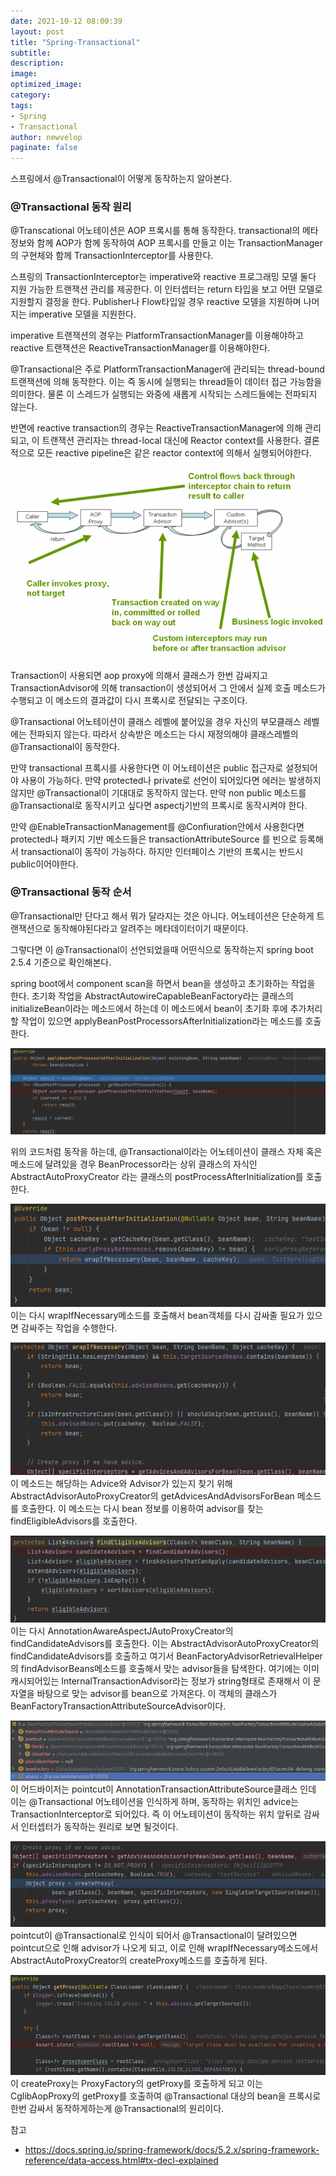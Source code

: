 ```yaml
---
date: 2021-10-12 08:00:39
layout: post
title: "Spring-Transactional"
subtitle:
description:
image:
optimized_image:
category:
tags:
- Spring
- Transactional
author: newvelop
paginate: false
---
```

스프링에서 @Transactional이 어떻게 동작하는지 알아본다.

### @Transactional 동작 원리

@Transcational 어노테이션은 AOP 프록시를 통해 동작한다. transactional의 메타 정보와 함께 AOP가 함께 동작하여 AOP 프록시를 만들고 이는 TransactionManager의 구현체와 함께 TransactionInterceptor를 사용한다.

스프링의 TransactionInterceptor는 imperative와 reactive 프로그래밍 모델 둘다 지원 가능한 트랜잭션 관리를 제공한다. 이 인터셉터는 return 타입을 보고 어떤 모델로 지원할지 결정을 한다. Publisher나 Flow타입일 경우 reactive 모델을 지원하며 나머지는 imperative 모델을 지원한다.

imperative 트랜잭션의 경우는 PlatformTransactionManager를 이용해야하고 reactive 트랜잭션은 ReactiveTransactionManager를 이용해야한다.

@Transactional은 주로 PlatformTransactionManager에 관리되는 thread-bound 트랜잭션에 의해 동작한다. 이는 즉 동시에 실행되는 thread들이 데이터 접근 가능함을 의미한다. 물론 이 스레드가 실행되는 와중에 새롭게 시작되는 스레드들에는 전파되지 않는다.

반면에 reactive transaction의 경우는 ReactiveTransactionManager에 의해 관리되고, 이 트랜잭션 관리자는 thread-local 대신에 Reactor context를 사용한다. 결론적으로 모든 reactive pipeline은 같은 reactor context에 의해서 실행되어야한다.

![screensh](../assets/img/2021-10-12-Spring---Transactional/tx.png)

Transaction이 사용되면 aop proxy에 의해서 클래스가 한번 감싸지고 TransactionAdvisor에 의해 transaction이 생성되어서 그 안에서 실제 호출 메소드가 수행되고 이 메소드의 결과값이 다시 프록시로 전달되는 구조이다.

@Transactional 어노테이션이 클래스 레벨에 붙어있을 경우 자신의 부모클래스 레벨에는 전파되지 않는다. 따라서 상속받은 메소드는 다시 재정의해야 클래스레벨의 @Transactional이 동작한다.

만약 transactional 프록시를 사용한다면 이 어노테이션은 public 접근자로 설정되어야 사용이 가능하다. 만약 protected나 private로 선언이 되어있다면 에러는 발생하지 않지만 @Transactional이 기대대로 동작하지 않는다. 만약 non public 메소드를 @Transactional로 동작시키고 싶다면 aspectj기반의 프록시로 동작시켜야 한다.

만약 @EnableTransactionManagement를 @Confiuration안에서 사용한다면 protected나 패키지 기반 메소드들은 transactionAttributeSource 를 빈으로 등록해서 transactional이 동작이 가능하다. 하지만 인터페이스 기반의 프록시는 반드시 public이어야한다.

### @Transactional 동작 순서
@Transactional만 단다고 해서 뭐가 달라지는 것은 아니다. 어노테이션은 단순하게 트랜잭션으로 동작해야된다라고 알려주는 메타데이터이기 때문이다.

그렇다면 이 @Transactional이 선언되었을때 어떤식으로 동작하는지 spring boot 2.5.4 기준으로 확인해본다.

spring boot에서 component scan을 하면서 bean을 생성하고 초기화하는 작업을 한다. 초기화 작업을 AbstractAutowireCapableBeanFactory라는 클래스의 initializeBean이라는 메소드에서 하는데 이 메소드에서 bean이 초기화 후에 추가처리할 작업이 있으면 applyBeanPostProcessorsAfterInitialization라는 메소드를 호출한다.

![screensh](../assets/img/2021-10-12-Spring---Transactional/applyBean.png)

위의 코드처럼 동작을 하는데, @Transactional이라는 어노테이션이 클래스 자체 혹은 메소드에 달려있을 경우 BeanProcessor라는 상위 클래스의 자식인 AbstractAutoProxyCreator 라는 클래스의 postProcessAfterInitialization를 호출한다. 

![screensh](../assets/img/2021-10-12-Spring---Transactional/postProcess.png)
이는 다시 wrapIfNecessary메소드를 호출해서 bean객체를 다시 감싸줄 필요가 있으면 감싸주는 작업을 수행한다.

![screensh](../assets/img/2021-10-12-Spring---Transactional/wrap.png)
이 메소드는 해당하는 Advice와 Advisor가 있는지 찾기 위해 AbstractAdvisorAutoProxyCreator의 getAdvicesAndAdvisorsForBean 메소드를 호출한다. 이 메소드는 다시 bean 정보를 이용하여 advisor를 찾는 findEligibleAdvisors를 호출한다.

![screensh](../assets/img/2021-10-12-Spring---Transactional/findCandidate.png)
이는 다시 AnnotationAwareAspectJAutoProxyCreator의 findCandidateAdvisors를 호출한다. 이는 AbstractAdvisorAutoProxyCreator의 findCandidateAdvisors를 호출하고 여기서 BeanFactoryAdvisorRetrievalHelper의 findAdvisorBeans메소드를 호출해서 맞는 advisor들을 탐색한다. 여기에는 이미 캐시되어있는 InternalTransactionAdvisor라는 정보가 string형태로 존재해서 이 문자열을 바탕으로 맞는 advisor를 bean으로 가져온다. 이 객체의 클래스가 BeanFactoryTransactionAttributeSourceAdvisor이다.

![screensh](../assets/img/2021-10-12-Spring---Transactional/advisor.png)
이 어드바이저는  pointcut이 AnnotationTransactionAttributeSource클래스 인데 이는 @Transactional 어노테이션을 인식하게 하며, 동작하는 위치인 advice는 TransactionInterceptor로 되어있다. 즉 이 어노테이션이 동작하는 위치 앞뒤로 감싸서 인터셉터가 동작하는 원리로 보면 될것이다.


![screensh](../assets/img/2021-10-12-Spring---Transactional/proxy.png)
pointcut이 @Transactional로 인식이 되어서 @Transactional이 달려있으면 pointcut으로 인해 advisor가 나오게 되고, 이로 인해 wrapIfNecessary메소드에서 AbstractAutoProxyCreator의 createProxy메소드를 호출하게 된다.

![screensh](../assets/img/2021-10-12-Spring---Transactional/cgilib.png)
이 createProxy는 ProxyFactory의 getProxy를 호출하게 되고 이는 CglibAopProxy의 getProxy를 호출하여 
@Transactional 대상의 bean을 프록시로 한번 감싸서 동작하게하는게 @Transactional의 원리이다.



참고
- https://docs.spring.io/spring-framework/docs/5.2.x/spring-framework-reference/data-access.html#tx-decl-explained